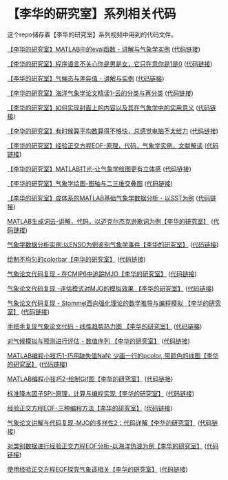 # 【李华的研究室】系列相关代码
这个repo储存着【李华的研究室】系列视频中用到的代码文件。

[【李华的研究室】MATLAB中的eval函数 - 讲解与气象学实例](https://www.bilibili.com/video/BV1Kq4y1L78u)                        ([代码链接](https://github.com/LiHuaVUP/lihua_lab/tree/main/BV1Kq4y1L78u))

[【李华的研究室】程序语言不关心你是男是女，它只在意你是1是0](https://www.bilibili.com/video/BV1Xo4y1k735)                      ([代码链接](https://github.com/LiHuaVUP/lihua_lab/tree/main/BV1Xo4y1k735/RF_53))

[【李华的研究室】气候态与差异值 - 讲解与实例](https://www.bilibili.com/video/BV1KU4y1376d)                                  ([代码链接](https://github.com/LiHuaVUP/lihua_lab/tree/main/BV1KU4y1376d))

[【李华的研究室】海洋气象学论文精读1-云的分类与再分类](https://www.bilibili.com/video/BV1cQ4y1k7rq)                           ([代码链接](https://github.com/LiHuaVUP/lihua_lab/tree/main/BV1cQ4y1k7rq))

[【李华的研究室】如何实现封面上的内容以及其在气象学中的实用意义](https://www.bilibili.com/video/BV1Nq4y1d7pD)                           ([代码链接](https://github.com/LiHuaVUP/lihua_lab/tree/main/BV1Nq4y1d7pD))

[【李华的研究室】有时候算平均数算得不够快，总感觉电脑不太给力](https://www.bilibili.com/video/BV1vq4y157Mi)                           ([代码链接](https://github.com/LiHuaVUP/lihua_lab/tree/main/BV1vq4y157Mi))

[【李华的研究室】经验正交方程EOF-原理，代码，气象学实例，文献解读](https://www.bilibili.com/video/BV16i4y1o7sK)                           ([代码链接](https://github.com/LiHuaVUP/lihua_lab/tree/main/eof_li))

[【李华的研究室】MATLAB打光-让气象学绘图更有立体感](https://www.bilibili.com/video/BV1iL4y1H7rv)                           ([代码链接](https://github.com/LiHuaVUP/lihua_lab/tree/main/light))

[【李华的研究室】气象学绘图-图轴与二三维交叠图](https://www.bilibili.com/video/BV1W44y1J7ty)                           ([代码链接](https://github.com/LiHuaVUP/lihua_lab/tree/main/axes2d3d))

[【李华的研究室】成体系的MATLAB基础气象学数据分析 - 以SST为例](https://www.bilibili.com/video/BV1hm4y1Q7Fa)                           ([代码链接](https://github.com/LiHuaVUP/lihua_lab/tree/main/sst_workflow))

[MATLAB生成词云-讲解，代码，以迈克尔杰克逊歌词为例【李华的研究室】](https://www.bilibili.com/video/BV1gm4y1D7r1)                           ([代码链接](https://github.com/LiHuaVUP/lihua_lab/tree/main/wordcloud))

[气象学数据分析实例:以ENSO为例鉴别气象学事件【李华的研究室】](https://www.bilibili.com/video/BV1H94y1Z7vR)                           ([代码链接](https://github.com/LiHuaVUP/lihua_lab/tree/main/enso_identify))

[绘制不均匀的colorbar【李华的研究室】](https://www.bilibili.com/video/BV1HY411j7op)                           ([代码链接](https://github.com/LiHuaVUP/lihua_lab/tree/main/colobrarnu))

[气象论文代码复现 - 在CMIP6中追踪MJO【李华的研究室】](https://www.bilibili.com/video/BV1TL4y1N7fN)                           ([代码链接](https://github.com/LiHuaVUP/lihua_lab/tree/main/mjocmip6))

[气象论文代码复现 -评估模式对MJO的模拟效果 【李华的研究室】](https://www.bilibili.com/video/BV1jv4y1u7y4)                           ([代码链接](https://github.com/LiHuaVUP/lihua_lab/tree/main/mdlvsobs_mjo))

[气象论文代码复现 - Stommel西向强化理论的数学推导与编程模拟 【李华的研究室】](https://www.bilibili.com/video/BV16L4y1w7ek)                           ([代码链接](https://github.com/LiHuaVUP/lihua_lab/tree/main/Stommel_Plot-main))

[手把手复现气象论文代码 - 线性趋势热力图 【李华的研究室】](https://www.bilibili.com/video/BV1ba411D7YW)                           ([代码链接](https://github.com/LiHuaVUP/lihua_lab/tree/main/trendheat))

[对气候模拟与预测进行评估 - 数值序列 【李华的研究室】](https://www.bilibili.com/video/BV1w14y1u7MM)                           ([代码链接](https://github.com/LiHuaVUP/lihua_lab/tree/main/eml_github))

[MATLAB编程小技巧1-巧用缺失值NaN: 少画一行的pcolor, 带颜色的线图【李华的研究室】](https://www.bilibili.com/video/BV1uR4y1Y7CR)                           ([代码链接](https://github.com/LiHuaVUP/lihua_lab/tree/main/mtips1))

[MATLAB编程小技巧2-绘制Gif图【李华的研究室】](https://www.bilibili.com/video/BV18G4y1M74j)                           ([代码链接](https://github.com/LiHuaVUP/lihua_lab/tree/main/gifmade))

[标准降水因子SPI-原理，计算与编程实现【李华的研究室】](https://www.bilibili.com/video/BV1BM411A746)                           ([代码链接](https://github.com/LiHuaVUP/lihua_lab/tree/main/spivideo))

[经验正交方程EOF-三种编程方法【李华的研究室】](https://www.bilibili.com/video/BV1kD4y137Bw)                           ([代码链接](https://github.com/LiHuaVUP/lihua_lab/tree/main/eof_three))

[气象论文讲解与代码复现-MJO的多样性2：代码详解【李华的研究室】](https://www.bilibili.com/video/BV1DV4y1k7Sr)                           ([代码链接](https://github.com/LiHuaVUP/lihua_lab/tree/main/mjodiversity))

[对类别数据进行经验正交方程EOF分析-以海洋热浪为例【李华的研究室】](https://www.bilibili.com/video/BV1Fz4y177r4)                           ([代码链接](https://github.com/LiHuaVUP/lihua_lab/tree/main/mhweof))

[使用经验正交方程EOF探究气象遥相关【李华的研究室】](https://www.bilibili.com/video/BV1dp4y1E7k6)                           ([代码链接](https://github.com/LiHuaVUP/lihua_lab/tree/main/eofregress))
